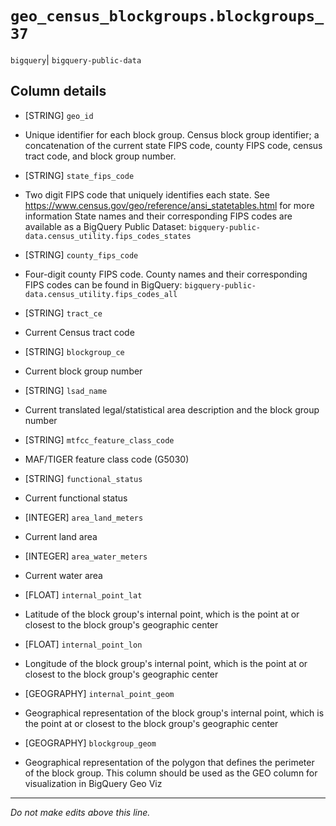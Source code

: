 # `geo_census_blockgroups.blockgroups_37`
`bigquery`| `bigquery-public-data`

## Column details
* [STRING]    `geo_id`
 - Unique identifier for each block group. Census block group identifier; a concatenation of the current state FIPS code, county FIPS code, census tract code, and block group number.
* [STRING]    `state_fips_code`
 - Two digit FIPS code that uniquely identifies each state. See https://www.census.gov/geo/reference/ansi_statetables.html for more information State names and their corresponding FIPS codes are available as a BigQuery Public Dataset: `bigquery-public-data.census_utility.fips_codes_states`
* [STRING]    `county_fips_code`
 - Four-digit county FIPS code. County names and their corresponding FIPS codes can be found in BigQuery: `bigquery-public-data.census_utility.fips_codes_all`
* [STRING]    `tract_ce`
 - Current Census tract code
* [STRING]    `blockgroup_ce`
 - Current block group number
* [STRING]    `lsad_name`
 - Current translated legal/statistical area description and the block group number
* [STRING]    `mtfcc_feature_class_code`
 - MAF/TIGER feature class code (G5030)
* [STRING]    `functional_status`
 - Current functional status
* [INTEGER]   `area_land_meters`
 - Current land area
* [INTEGER]   `area_water_meters`
 - Current water area
* [FLOAT]     `internal_point_lat`
 - Latitude of the block group's internal point, which is the point at or closest to the block group's geographic center
* [FLOAT]     `internal_point_lon`
 - Longitude of the block group's internal point, which is the point at or closest to the block group's geographic center
* [GEOGRAPHY] `internal_point_geom`
 - Geographical representation of the block group's internal point, which is the point at or closest to the block group's geographic center
* [GEOGRAPHY] `blockgroup_geom`
 - Geographical representation of the polygon that defines the perimeter of the block group. This column should be used as the GEO column for visualization in BigQuery Geo Viz

-------------------------------------------------------------------------------
*Do not make edits above this line.*
